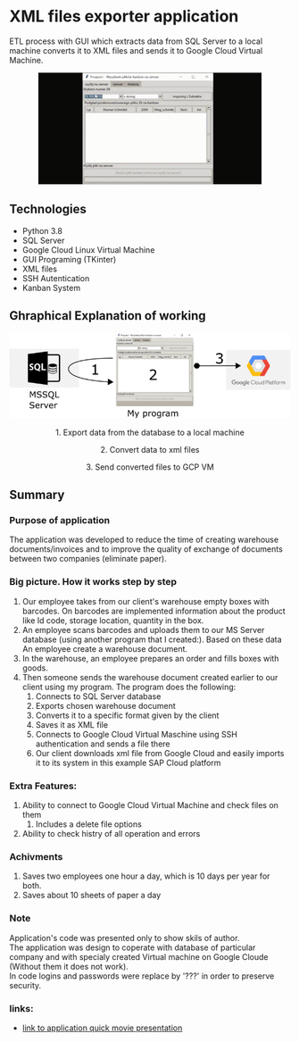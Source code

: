 # XML files exporter application

ETL process with GUI which extracts data from SQL Server to a local machine converts it to XML files and sends it to Google Cloud Virtual Machine. 

<p align="center">
<img src="README_gif_kanban.gif" width="400" height="200">
</p>  
<!-- algo tu dać gifa ;) -->

## Technologies
* Python 3.8
* SQL Server
* Google Cloud Linux Virtual Machine
* GUI Programing (TKinter)
* XML files
* SSH Autentication
* Kanban System

## Ghraphical Explanation of working
<!-- grafic_explain.png -->
<p align="center">
<img src="README_grafic_explain.png">
</p>

<p align="center">
1. Export data from the database to a local machine
</p>
<p align="center">
2. Convert data to xml files
</p>
<p align="center">
3. Send converted files to GCP VM
</p>

## Summary
### Purpose of application
The application was developed to reduce the time of creating warehouse documents/invoices and to improve the quality of exchange of documents between two companies (eliminate paper).
### Big picture. How it works step by step 
1. Our employee takes from our client's warehouse empty boxes with barcodes. On barcodes are implemented information about the product like Id code, storage location, quantity in the box. 
2. An employee scans barcodes and uploads them to our MS Server database (using another program that I created:). Based on these data An employee create a warehouse document.
3. In the warehouse, an employee prepares an order and fills boxes with goods.   
4. Then someone sends the warehouse document created earlier to our client using my program. The program does the following:  
   1. Connects to SQL Server database
   2. Exports chosen warehouse document
   3. Converts it to a specific format given by the client 
   4. Saves it as XML file
   5. Connects to Google Cloud Virtual Maschine using SSH authentication and sends a file there
   6. Our client downloads xml file from Google Cloud and easily imports it to its system in this example SAP Cloud platform
### Extra Features:
   1. Ability to connect to Google Cloud Virtual Machine and check files on them
      1. Includes a delete file options
   2. Ability to check histry of all operation and errors 
### Achivments
1. Saves two employees one hour a day, which is 10 days per year for both.
2. Saves about 10 sheets of paper a day
### Note
Application's code was presented only to show skils of author.  
The application was design to coperate with database of particular company and with specialy created Virtual machine on Google Cloude (Without them it does not work).   
In code logins and passwords were replace by '???' in order to preserve security.
### links:
* [link to application quick movie presentation](https://www.youtube.com/watch?v=5tjD8tdDnCU)
